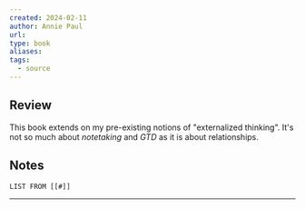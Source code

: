 ```yaml
---
created: 2024-02-11
author: Annie Paul
url: 
type: book
aliases: 
tags:
  - source
---
```

## Review
This book extends on my pre-existing notions of "externalized thinking". It's not so much about *notetaking* and *GTD* as it is about relationships. 

## Notes
```dataview
LIST FROM [[#]]
```

---
